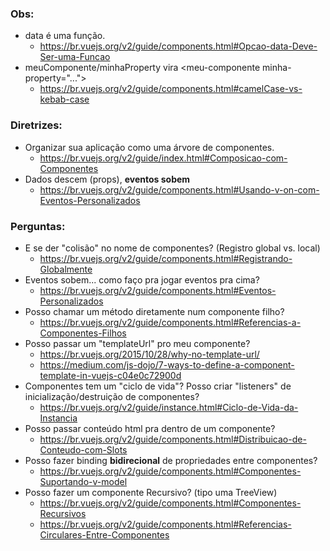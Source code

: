 ### Obs:
- data é uma função.
  - https://br.vuejs.org/v2/guide/components.html#Opcao-data-Deve-Ser-uma-Funcao
- meuComponente/minhaProperty vira &lt;meu-componente minha-property="..."&gt;
  - https://br.vuejs.org/v2/guide/components.html#camelCase-vs-kebab-case


### Diretrizes:

- Organizar sua aplicação como uma árvore de componentes.
  - https://br.vuejs.org/v2/guide/index.html#Composicao-com-Componentes
- Dados descem (props), **eventos sobem**
  - https://br.vuejs.org/v2/guide/components.html#Usando-v-on-com-Eventos-Personalizados

### Perguntas:

- E se der "colisão" no nome de componentes? (Registro global vs. local)
  - https://br.vuejs.org/v2/guide/components.html#Registrando-Globalmente
- Eventos sobem... como faço pra jogar eventos pra cima?
  - https://br.vuejs.org/v2/guide/components.html#Eventos-Personalizados
- Posso chamar um método diretamente num componente filho?
  - https://br.vuejs.org/v2/guide/components.html#Referencias-a-Componentes-Filhos
- Posso passar um "templateUrl" pro meu componente?
  - https://br.vuejs.org/2015/10/28/why-no-template-url/
  - https://medium.com/js-dojo/7-ways-to-define-a-component-template-in-vuejs-c04e0c72900d
- Componentes tem um "ciclo de vida"? Posso criar "listeners" de inicialização/destruição de componentes?
  - https://br.vuejs.org/v2/guide/instance.html#Ciclo-de-Vida-da-Instancia
- Posso passar conteúdo html pra dentro de um componente?
  - https://br.vuejs.org/v2/guide/components.html#Distribuicao-de-Conteudo-com-Slots
- Posso fazer binding **bidirecional** de propriedades entre componentes?
  - https://br.vuejs.org/v2/guide/components.html#Componentes-Suportando-v-model
- Posso fazer um componente Recursivo? (tipo uma TreeView)
  - https://br.vuejs.org/v2/guide/components.html#Componentes-Recursivos
  - https://br.vuejs.org/v2/guide/components.html#Referencias-Circulares-Entre-Componentes

